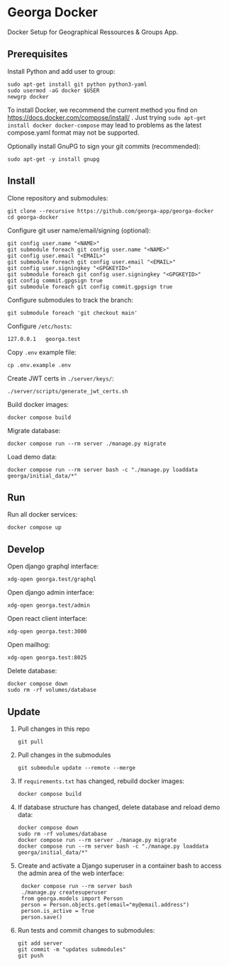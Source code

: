# Georga Docker

Docker Setup for Geographical Ressources & Groups App.

## Prerequisites

Install Python and add user to group:

    sudo apt-get install git python python3-yaml
    sudo usermod -aG docker $USER
    newgrp docker

To install Docker, we recommend the current method you find on https://docs.docker.com/compose/install/ . Just trying ``sudo apt-get install docker docker-compose`` may lead to problems as the latest compose.yaml format may not be supported.

Optionally install GnuPG to sign your git commits (recommended):

    sudo apt-get -y install gnupg

## Install

Clone repository and submodules:

    git clone --recursive https://github.com/georga-app/georga-docker
    cd georga-docker

Configure git user name/email/signing (optional):

    git config user.name "<NAME>"
    git submodule foreach git config user.name "<NAME>"
    git config user.email "<EMAIL>"
    git submodule foreach git config user.email "<EMAIL>"
    git config user.signingkey "<GPGKEYID>"
    git submodule foreach git config user.signingkey "<GPGKEYID>"
    git config commit.gpgsign true
    git submodule foreach git config commit.gpgsign true

Configure submodules to track the branch:

    git submodule foreach 'git checkout main'

Configure `/etc/hosts`:

    127.0.0.1   georga.test

Copy `.env` example file:

    cp .env.example .env

Create JWT certs in `./server/keys/`:

    ./server/scripts/generate_jwt_certs.sh

Build docker images:

    docker compose build

Migrate database:

    docker compose run --rm server ./manage.py migrate

Load demo data:

    docker compose run --rm server bash -c "./manage.py loaddata georga/initial_data/*"

## Run

Run all docker services:

    docker compose up

## Develop

Open django graphql interface:

    xdg-open georga.test/graphql

Open django admin interface:

    xdg-open georga.test/admin

Open react client interface:

    xdg-open georga.test:3000

Open mailhog:

    xdg-open georga.test:8025

Delete database:

    docker compose down
    sudo rm -rf volumes/database

## Update

1. Pull changes in this repo

       git pull

2. Pull changes in the submodules

       git submodule update --remote --merge

3. If `requirements.txt` has changed, rebuild docker images:

       docker compose build

4. If database structure has changed, delete database and reload demo data:

       docker compose down
       sudo rm -rf volumes/database
       docker compose run --rm server ./manage.py migrate
       docker compose run --rm server bash -c "./manage.py loaddata georga/initial_data/*"

5. Create and activate a Django superuser in a container bash to access the admin area of the web interface:

        docker compose run --rm server bash
        ./manage.py createsuperuser
        from georga.models import Person
        person = Person.objects.get(email="my@email.address")
        person.is_active = True
        person.save()

6. Run tests and commit changes to submodules:

       git add server
       git commit -m "updates submodules"
       git push
